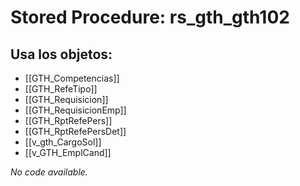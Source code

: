 # Stored Procedure: rs_gth_gth102

## Usa los objetos:
- [[GTH_Competencias]]
- [[GTH_RefeTipo]]
- [[GTH_Requisicion]]
- [[GTH_RequisicionEmp]]
- [[GTH_RptRefePers]]
- [[GTH_RptRefePersDet]]
- [[v_gth_CargoSol]]
- [[v_GTH_EmplCand]]

*No code available.*
